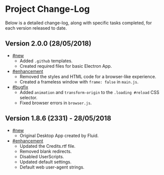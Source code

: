 # Project Change-Log

Below is a detailed change-log, along with specific tasks completed, for each
version released to date.

## Version 2.0.0 (28/05/2018)

- [#new](#new)
  - Added `.github` templates.
  - Created required files for basic Electron App.
- [#enhancement](#enhancement)
  - Removed the styles and HTML code for a browser-like experience.
  - Created a frameless window with `frame: false` in `main.js`.
- [#bugfix](#bugfix)
  - Added `animation` and `transform-origin` to the `.loading #reload`
    CSS selector.
  - Fixed browser errors in `browser.js`.

## Version 1.8.6 (2331) - 28/05/2018

- [#new](#new)
  - Original Desktop App created by Fluid.
- [#enhancement](#enhancement)
  - Updated the Credits.rtf file.
  - Removed blank redirects.
  - Disabled UserScripts.
  - Updated default settings.
  - Default web user-agent strings.
